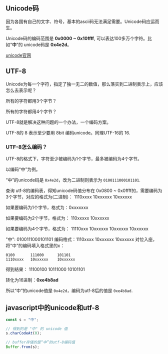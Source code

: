 ## Unicode码
因为各国有自己的文字、符号，基本的ascii码无法满足需要。Unicode码应运而生。

Unicode码的编码范围是 **0x0000 ~ 0x10ffff**, 可以表达100多万个字符。比如“**中**”的 unicode码是 **0x4e2d**。

[unicode官网](https://home.unicode.org)

## UTF-8
Unicode为每一个字符，指定了独一无二的数值，那么落实到二进制表示上，应该怎么去表示呢？

所有的字符都用3个字节？

所有的字符都用4个字节？

UTF-8就是解决这种问题的一个办法，一个编码方案。

UTF-8的 8 表示至少要用 8bit 编码unicode。同理UTF-16的 16.

### UTF-8怎么编码？

UTF-8的格式下，字符至少被编码为1个字节，最多被编码为4个字节。

以编码“中”为例。

“中”的unicode码是 `0x4e2d`，改为二进制则表示为 `0100111000101101`.

查询 utf-8的编码表，得知unicode码值分布在 0x0800 ~ 0x0ffff的，需要编码为3个字节，对应的格式为(二进制)：
1110xxxx 10xxxxxx 10xxxxxx

如果要编码为1个字节，格式为：0xxxxxxx

如果要编码为2个字节，格式为：
110xxxxx 10xxxxxx 

如果要编码为4个字节，格式为：
11110xxx 10xxxxxx 10xxxxxx 10xxxxxx 


"中": 0100111000101101
编码格式：1110xxxx 10xxxxxx 10xxxxxx
对位入座，将“中”的编码填入格式里的x：
```
0100       111000      101101
1110xxxx   10xxxxxx    10xxxxxx 
```

得到结果：
11100100 10111000 10101101

转化为16进制：**0xe4b8ad**

所以“中”的unicode值是 `0x4e2d`，编码为utf-8后的值是 `0xe4b8ad`.

## javascript中的unicode和utf-8
```javascript 
const s = "中";

// 得到的是 "中" 的 unicode 值
s.charCodeAt(0);

// buffer存储的是“中”的utf-8编码值
Buffer.from(s);
```

